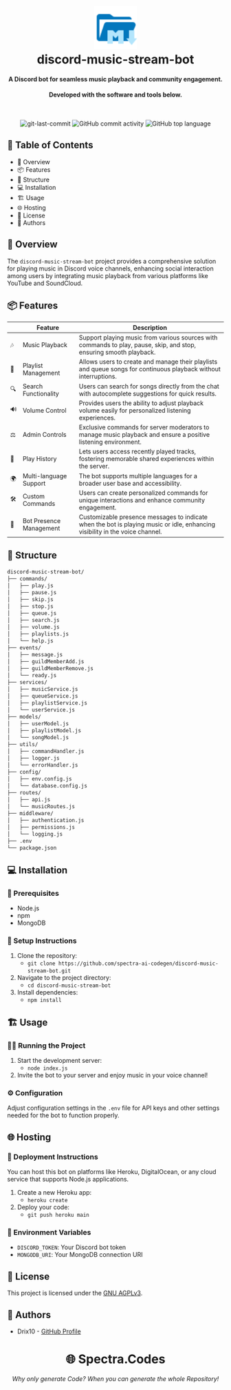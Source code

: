 <h1 align="center">
  <img src="https://raw.githubusercontent.com/PKief/vscode-material-icon-theme/ec559a9f6bfd399b82bb44393651661b08aaf7ba/icons/folder-markdown-open.svg" width="100" />
  <br>discord-music-stream-bot
</h1>
<h4 align="center">A Discord bot for seamless music playback and community engagement.</h4>
<h4 align="center">Developed with the software and tools below.</h4>
<p align="center">
  <img src="https://img.shields.io/badge/Framework-Node.js-blue" alt="">
  <img src="https://img.shields.io/badge/Frontend-Discord.js-red" alt="">
  <img src="https://img.shields.io/badge/Database-MongoDB-green" alt="">
  <img src="https://img.shields.io/badge/APIs-YouTube,_SoundCloud-lightgrey" alt="">
</p>
<p align="center">
  <img src="https://img.shields.io/github/last-commit/spectra-ai-codegen/discord-music-stream-bot?style=flat-square&color=5D6D7E" alt="git-last-commit" />
  <img src="https://img.shields.io/github/commit-activity/m/spectra-ai-codegen/discord-music-stream-bot?style=flat-square&color=5D6D7E" alt="GitHub commit activity" />
  <img src="https://img.shields.io/github/languages/top/spectra-ai-codegen/discord-music-stream-bot?style=flat-square&color=5D6D7E" alt="GitHub top language" />
</p>

## 📑 Table of Contents
- 📍 Overview
- 📦 Features
- 📂 Structure
- 💻 Installation
- 🏗️ Usage
- 🌐 Hosting
- 📄 License
- 👏 Authors

## 📍 Overview
The `discord-music-stream-bot` project provides a comprehensive solution for playing music in Discord voice channels, enhancing social interaction among users by integrating music playback from various platforms like YouTube and SoundCloud.

## 📦 Features
|    | Feature              | Description                                                                                                         |
|----|----------------------|---------------------------------------------------------------------------------------------------------------------|
| 🎶 | Music Playback    | Support playing music from various sources with commands to play, pause, skip, and stop, ensuring smooth playback. |
| 📃 | Playlist Management | Allows users to create and manage their playlists and queue songs for continuous playback without interruptions.   |
| 🔍 | Search Functionality | Users can search for songs directly from the chat with autocomplete suggestions for quick results.                  |
| 🔊 | Volume Control    | Provides users the ability to adjust playback volume easily for personalized listening experiences.                   |
| ⚖️ | Admin Controls    | Exclusive commands for server moderators to manage music playback and ensure a positive listening environment.      |
| 📜 | Play History      | Lets users access recently played tracks, fostering memorable shared experiences within the server.                 |
| 🌍 | Multi-language Support | The bot supports multiple languages for a broader user base and accessibility.                                   |
| 🛠️ | Custom Commands    | Users can create personalized commands for unique interactions and enhance community engagement.                     |
| 👤 | Bot Presence Management | Customizable presence messages to indicate when the bot is playing music or idle, enhancing visibility in the voice channel. |

## 📂 Structure
```plaintext
discord-music-stream-bot/
├── commands/
│   ├── play.js
│   ├── pause.js
│   ├── skip.js
│   ├── stop.js
│   ├── queue.js
│   ├── search.js
│   ├── volume.js
│   ├── playlists.js
│   └── help.js
├── events/
│   ├── message.js
│   ├── guildMemberAdd.js
│   ├── guildMemberRemove.js
│   └── ready.js
├── services/
│   ├── musicService.js
│   ├── queueService.js
│   ├── playlistService.js
│   └── userService.js
├── models/
│   ├── userModel.js
│   ├── playlistModel.js
│   └── songModel.js
├── utils/
│   ├── commandHandler.js
│   ├── logger.js
│   └── errorHandler.js
├── config/
│   ├── env.config.js
│   └── database.config.js
├── routes/
│   ├── api.js
│   └── musicRoutes.js
├── middleware/
│   ├── authentication.js
│   ├── permissions.js
│   └── logging.js
├── .env
└── package.json
```

## 💻 Installation
### 🔧 Prerequisites
- Node.js
- npm
- MongoDB

### 🚀 Setup Instructions
1. Clone the repository:
   - `git clone https://github.com/spectra-ai-codegen/discord-music-stream-bot.git`
2. Navigate to the project directory:
   - `cd discord-music-stream-bot`
3. Install dependencies:
   - `npm install`

## 🏗️ Usage
### 🏃‍♂️ Running the Project
1. Start the development server:
   - `node index.js`
2. Invite the bot to your server and enjoy music in your voice channel!

### ⚙️ Configuration
Adjust configuration settings in the `.env` file for API keys and other settings needed for the bot to function properly.

## 🌐 Hosting
### 🚀 Deployment Instructions
You can host this bot on platforms like Heroku, DigitalOcean, or any cloud service that supports Node.js applications.

1. Create a new Heroku app:
   - `heroku create`
2. Deploy your code:
   - `git push heroku main`
   
### 🔑 Environment Variables
- `DISCORD_TOKEN`: Your Discord bot token
- `MONGODB_URI`: Your MongoDB connection URI

## 📜 License
This project is licensed under the [GNU AGPLv3](https://choosealicense.com/licenses/agpl-3.0/).

## 👥 Authors
- Drix10 - [GitHub Profile](https://github.com/Drix10)

<p align="center">
  <h1 align="center">🌐 Spectra.Codes</h1>
</p>
<p align="center">
  <em>Why only generate Code? When you can generate the whole Repository!</em>
</p>
<p align="center">
    <img src="https://img.shields.io/badge/Developer-Drix10-red" alt="">
    <img src="https://img.shields.io/badge/Website-Spectra.codes-blue" alt="">
    <img src="https://img.shields.io/badge/Backed_by-Google_&_Microsoft_for_Startups-red" alt="">
    <img src="https://img.shields.io/badge/Finalist-Backdrop_Build_v4-black" alt="">
</p>